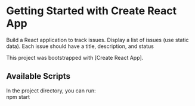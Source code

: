 # Getting Started with Create React App<br>

Build a React application to track issues. Display a list of issues (use static data). Each issue should have a title, description, and status<br>

 This project was bootstrapped with [Create React App].<br>

## Available Scripts<br>

In the project directory, you can run:<br>
npm start

 
 
